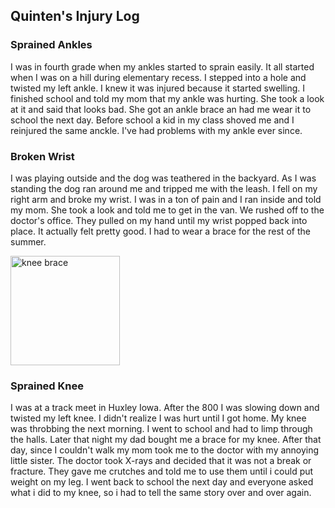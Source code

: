 ## Quinten's Injury Log

### Sprained Ankles

I was in fourth grade when my ankles started to sprain easily.  It all started when I was on a hill during elementary recess. I stepped into a hole and twisted my left ankle.  I knew it was injured because it started swelling.  I finished school and told my mom that my ankle was hurting.  She took a look at it and said that looks bad.  She got an ankle brace an had me wear it to school the next day.  Before school a kid in my class shoved me and I reinjured the same anckle.  I've had problems with my ankle ever since.

### Broken Wrist

I was playing outside and the dog was teathered in the backyard.  As I was standing the dog ran around me and tripped me with the leash.  I fell on my right arm and broke my wrist.  I was in a ton of pain and I ran inside and told my mom.  She took a look and told me to get in the van.  We rushed off to the doctor's office.  They pulled on my hand until my wrist popped back into place.  It actually felt pretty good.  I had to wear a brace for the rest of the summer.  

<img src="http://www.breg.com/wp-content/uploads/product_images/FusionMensOAPlus_100.png" 
alt="knee brace" width="175" />

### Sprained Knee

I was at a track meet in Huxley Iowa.  After the 800 I was slowing down and twisted my left knee.  I didn't realize I was hurt until I got home.  My knee was throbbing the next morning.  I went to school and had to limp through the halls.  Later that night my dad bought me a brace for my knee. After that day, since I couldn't walk my mom took me to the doctor with my annoying little sister.  The doctor took X-rays and decided that it was not a break or fracture. They gave me crutches and told me to use them until i could put weight on my leg. I went back to school the next day and everyone asked what i did to my knee, so i had to tell the same story over and over again. 
